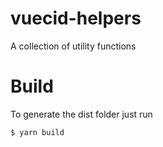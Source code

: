 # vuecid-helpers
A collection of utility functions

# Build
To generate the dist folder just run

``` bash
$ yarn build
```